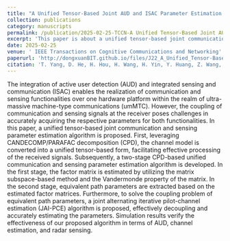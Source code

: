 ```yaml
---
title: "A Unified Tensor-Based Joint AUD and ISAC Parameter Estimation With Large-Scale User Access"
collection: publications
category: manuscripts
permalink: /publication/2025-02-25-TCCN-A Unified Tensor-Based Joint AUD and ISAC Parameter Estimation With Large-Scale User Access-number-22
excerpt: 'This paper is about a unified tensor-based joint communication and sensing parameter estimation algorithm.'
date: 2025-02-25
venue: ' IEEE Transactions on Cognitive Communications and Networking'
paperurl: 'http://dongxuanBIT.github.io/files/J22_A_Unified_Tensor-Based_Joint_AUD_and_ISAC_Parameter_Estimation_With_Large-Scale_User_Access.pdf'
citation: 'T. Yang, D. He, H. Hou, H. Wang, H. Yin, Y. Huang, Z. Wang, and T. Q.S. Quek, &quot;A Unified Tensor-Based Joint AUD and ISAC Parameter Estimation With Large-Scale User Access,&quot; <i>IEEE Trans. Cogn. Commun. Netw.</i>, Early Access, Feb. 2025.'
---
```


The integration of active user detection (AUD) and integrated sensing and communication (ISAC) enables the realization of communication and sensing functionalities over one hardware platform within the realm of ultra-massive machine-type communications (umMTC). However, the coupling of communication and sensing signals at the receiver poses challenges in accurately acquiring the respective parameters for both functionalities. In this paper, a unified tensor-based joint communication and sensing parameter estimation algorithm is proposed. First, leveraging CANDECOMP/PARAFAC decomposition (CPD), the channel model is converted into a unified tensor-based form, facilitating effective processing of the received signals. Subsequently, a two-stage CPD-based unified communication and sensing parameter estimation algorithm is developed. In the first stage, the factor matrix is estimated by utilizing the matrix subspace-based method and the Vandermonde property of the matrix. In the second stage, equivalent path parameters are extracted based on the estimated factor matrices. Furthermore, to solve the coupling problem of equivalent path parameters, a joint alternating iterative pilot-channel estimation (JAI-PCE) algorithm is proposed, effectively decoupling and accurately estimating the parameters. Simulation results verify the effectiveness of our proposed algorithm in terms of AUD, channel estimation, and radar sensing.